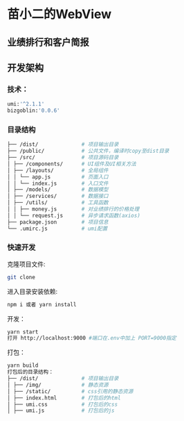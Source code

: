 # 苗小二的WebView

## 业绩排行和客户简报

## 开发架构

### 技术：
```bash
umi:'^2.1.1'
bizgoblin:'0.0.6'
```
### 目录结构
```bash
├── /dist/              # 项目输出目录
├── /public/            # 公共文件，编译时copy至dist目录
├── /src/               # 项目源码目录
│ ├── /components/      # UI组件及UI相关方法
│ ├── /layouts/         # 全局组件
│ │ └── app.js          # 页面入口
│ │ └── index.js        # 入口文件
│ ├── /models/          # 数据模型
│ ├── /services/        # 数据接口
│ ├── /utils/           # 工具函数
│ │ ├── money.js        # 对业绩排行的价格处理
│ │ └── request.js      # 异步请求函数(axios)
├── package.json        # 项目信息
└── .umirc.js           # umi配置
```
### 快速开发
克隆项目文件:

```bash
git clone 
```
进入目录安装依赖:

```bash
npm i 或者 yarn install
```
开发：

```bash
yarn start
打开 http://localhost:9000 #端口在.env中加上 PORT=9000指定
```
打包：
```bash
yarn build
打包后的目录结构：
├── /dist/              # 项目输出目录
│ ├── /img/             # 静态资源
│ ├── /static/          # css引用的静态资源
│ ├── index.html        # 打包后的html
│ ├── umi.css           # 打包后的css
│ ├── umi.js            # 打包后的js
```